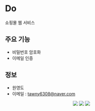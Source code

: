 # Do
쇼핑몰 웹 서비스

## 주요 기능
- 비밀번호 암호화
- 이메일 인증

## 정보 
- 원영도
- 이메일 : tawny6308@naver.com

<div align="center">
	<img src="https://img.shields.io/badge/Java-007396?style=flat&logo=Java&logoColor=white" />
	<img src="https://img.shields.io/badge/HTML5-E34F26?style=flat&logo=HTML5&logoColor=white" />
	<img src="https://img.shields.io/badge/CSS3-1572B6?style=flat&logo=CSS3&logoColor=white" />
</div>
